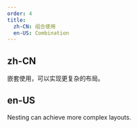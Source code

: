 ```yaml
---
order: 4
title:
  zh-CN: 组合使用
  en-US: Combination
---
```


## zh-CN

嵌套使用，可以实现更复杂的布局。

## en-US

Nesting can achieve more complex layouts.
